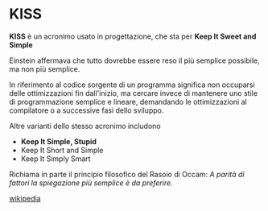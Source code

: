 # KISS

**KISS** è un acronimo usato in progettazione, che sta per **Keep It Sweet and Simple**

Einstein affermava che tutto dovrebbe essere reso il più semplice possibile, ma non più semplice.

In riferimento al codice sorgente di un programma significa non occuparsi delle ottimizzazioni fin dall'inizio, ma cercare invece di mantenere uno stile di programmazione semplice e lineare, demandando le ottimizzazioni al compilatore o a successive fasi dello sviluppo.

Altre varianti dello stesso acronimo includono

* **Keep It Simple, Stupid**
* Keep It Short and Simple
* Keep It Simply Smart

Richiama in parte il principio filosofico del Rasoio di Occam: 
*A parità di fattori la spiegazione più semplice è da preferire.*

[wikipedia](https://it.wikipedia.org/wiki/KISS_(principio))